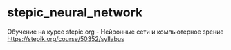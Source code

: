 # stepic_neural_network
Обучение на курсе stepic.org - Нейронные сети и компьютерное зрение
https://stepik.org/course/50352/syllabus
